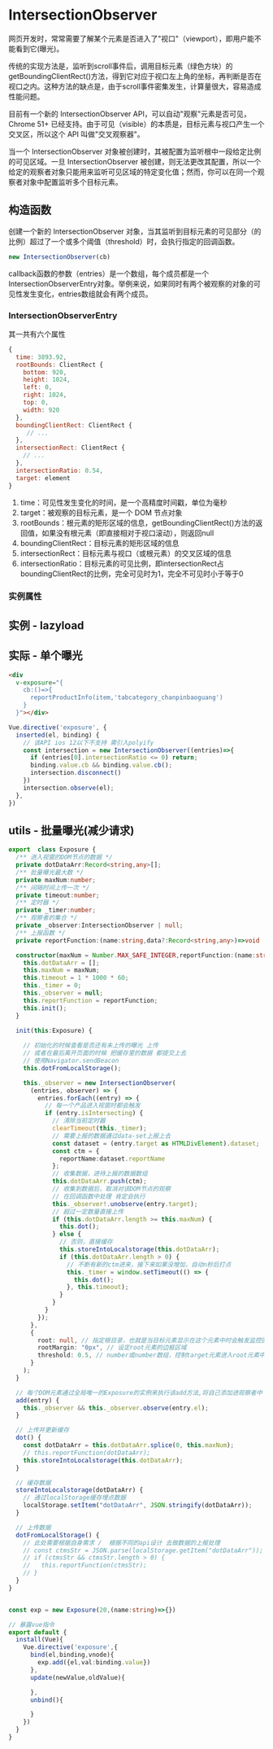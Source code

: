 # IntersectionObserver

网页开发时，常常需要了解某个元素是否进入了"视口"（viewport），即用户能不能看到它(曝光)。

传统的实现方法是，监听到scroll事件后，调用目标元素（绿色方块）的getBoundingClientRect()方法，得到它对应于视口左上角的坐标，再判断是否在视口之内。这种方法的缺点是，由于scroll事件密集发生，计算量很大，容易造成性能问题。

目前有一个新的 IntersectionObserver API，可以自动"观察"元素是否可见，Chrome 51+ 已经支持。由于可见（visible）的本质是，目标元素与视口产生一个交叉区，所以这个 API 叫做"交叉观察器"。


当一个 IntersectionObserver 对象被创建时，其被配置为监听根中一段给定比例的可见区域。一旦 IntersectionObserver 被创建，则无法更改其配置，所以一个给定的观察者对象只能用来监听可见区域的特定变化值；然而，你可以在同一个观察者对象中配置监听多个目标元素。

## 构造函数

创建一个新的 IntersectionObserver 对象，当其监听到目标元素的可见部分（的比例）超过了一个或多个阈值（threshold）时，会执行指定的回调函数。

```js
new IntersectionObserver(cb)
```

callback函数的参数（entries）是一个数组，每个成员都是一个IntersectionObserverEntry对象。举例来说，如果同时有两个被观察的对象的可见性发生变化，entries数组就会有两个成员。

### IntersectionObserverEntry

其一共有六个属性

``` js
{
  time: 3893.92,
  rootBounds: ClientRect {
    bottom: 920,
    height: 1024,
    left: 0,
    right: 1024,
    top: 0,
    width: 920
  },
  boundingClientRect: ClientRect {
     // ...
  },
  intersectionRect: ClientRect {
    // ...
  },
  intersectionRatio: 0.54,
  target: element
}
```
1. time：可见性发生变化的时间，是一个高精度时间戳，单位为毫秒
2. target：被观察的目标元素，是一个 DOM 节点对象
3. rootBounds：根元素的矩形区域的信息，getBoundingClientRect()方法的返回值，如果没有根元素（即直接相对于视口滚动），则返回null
4. boundingClientRect：目标元素的矩形区域的信息
5. intersectionRect：目标元素与视口（或根元素）的交叉区域的信息
6. intersectionRatio：目标元素的可见比例，即intersectionRect占boundingClientRect的比例，完全可见时为1，完全不可见时小于等于0


### 实例属性


## 实例 - lazyload



## 实际 - 单个曝光

```html
<div 
  v-exposure="{
    cb:()=>{
      reportProductInfo(item,'tabcategory_chanpinbaoguang')
    }
  }"></div>
```

```js
Vue.directive('exposure', {
  inserted(el, binding) {
    // 该API ios 12以下不支持 需引入polyify
    const intersection = new IntersectionObserver((entries)=>{
      if (entries[0].intersectionRatio <= 0) return;
      binding.value.cb && binding.value.cb();
      intersection.disconnect()
    })
    intersection.observe(el);
  },
})
```

## utils - 批量曝光(减少请求)



```ts
export  class Exposure {
  /** 进入视窗的DOM节点的数据 */
  private dotDataArr:Record<string,any>[];
  /** 批量曝光最大数 */
  private maxNum:number;
  /** 间隔时间上传一次 */
  private timeout:number;
  /** 定时器 */
  private _timer:number;
  /** 观察者的集合 */
  private _observer:IntersectionObserver | null;
  /** 上报函数 */
  private reportFunction:(name:string,data?:Record<string,any>)=>void

  constructor(maxNum = Number.MAX_SAFE_INTEGER,reportFunction:(name:string,data?:Record<string,any>)=>void) {
    this.dotDataArr = [];
    this.maxNum = maxNum;
    this.timeout = 1 * 1000 * 60; 
    this._timer = 0;
    this._observer = null; 
    this.reportFunction = reportFunction;
    this.init(); 
  }

  init(this:Exposure) {
    
    // 初始化的时候查看是否还有未上传的曝光 上传
    // 或者在最后离开页面的时候 把缓存里的数据 都提交上去
    // 使用Navigator.sendBeacon
    this.dotFromLocalStorage();

    this._observer = new IntersectionObserver(
      (entries, observer) => {
        entries.forEach((entry) => {
          // 每一个产品进入视窗时都会触发
          if (entry.isIntersecting) {
            // 清除当前定时器
            clearTimeout(this._timer);
            // 需要上报的数据通过data-set上报上去
            const dataset = (entry.target as HTMLDivElement).dataset;
            const ctm = {
              reportName:dataset.reportName
            };
            // 收集数据，进待上报的数据数组
            this.dotDataArr.push(ctm);
            // 收集到数据后，取消对该DOM节点的观察
            // 在回调函数中处理 肯定会执行
            this._observer!.unobserve(entry.target);
            // 超过一定数量直接上传
            if (this.dotDataArr.length >= this.maxNum) {
              this.dot();
            } else {
              // 否则，直接缓存
              this.storeIntoLocalstorage(this.dotDataArr);
              if (this.dotDataArr.length > 0) {
                // 不断有新的ctm进来，接下来如果没增加，自动n秒后打点
                this._timer = window.setTimeout(() => {
                  this.dot();
                }, this.timeout);
              }
            }
          }
        });
      },
      {
        root: null, // 指定根目录，也就是当目标元素显示在这个元素中时会触发监控回调。 默认值为null，即浏览器窗口
        rootMargin: "0px", // 设定root元素的边框区域
        threshold: 0.5, // number或number数组，控制target元素进入root元素中可见性超过的阙值，达到阈值会触发函数，也可以使用数据来让元素在进入时在不同的可见度返回多次值
      }
    );
  }

  // 每个DOM元素通过全局唯一的Exposure的实例来执行该add方法,将自己添加进观察者中
  add(entry) {
    this._observer && this._observer.observe(entry.el);
  }

  // 上传并更新缓存
  dot() {
    const dotDataArr = this.dotDataArr.splice(0, this.maxNum);
    // this.reportFunction(dotDataArr);
    this.storeIntoLocalstorage(this.dotDataArr);
  }

  // 缓存数据
  storeIntoLocalstorage(dotDataArr) {
    // 通过localStorage缓存埋点数据 
    localStorage.setItem("dotDataArr", JSON.stringify(dotDataArr));
  }

  // 上传数据
  dotFromLocalStorage() {
    // 此处需要根据自身需求 /  根据不同的api设计 去做数据的上报处理
    // const ctmsStr = JSON.parse(localStorage.getItem("dotDataArr"));
    // if (ctmsStr && ctmsStr.length > 0) {
    //   this.reportFunction(ctmsStr);
    // }
  }
}


const exp = new Exposure(20,(name:string)=>{})

// 暴露vue指令
export default {
  install(Vue){
    Vue.directive('exposure',{
      bind(el,binding,vnode){
        exp.add({el,val:binding.value})
      },
      update(newValue,oldValue){

      },
      unbind(){

      }
    })
  }
}
```

